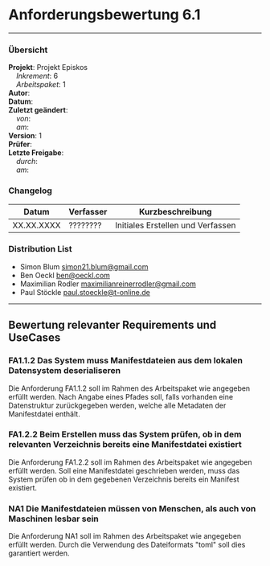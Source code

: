 # Anforderungsbewertung 6.1

---

### Übersicht

**Projekt**: Projekt Episkos \
&nbsp;&nbsp;&nbsp;&nbsp;_Inkrement_: 6\
&nbsp;&nbsp;&nbsp;&nbsp;_Arbeitspaket_: 1\
**Autor**: \
**Datum**: \
**Zuletzt geändert**: \
&nbsp;&nbsp;&nbsp;&nbsp;_von_: \
&nbsp;&nbsp;&nbsp;&nbsp;_am_: \
**Version**: 1 \
**Prüfer**: \
**Letzte Freigabe**: \
&nbsp;&nbsp;&nbsp;&nbsp;_durch_: \
&nbsp;&nbsp;&nbsp;&nbsp;_am_: 

### Changelog

| Datum      | Verfasser | Kurzbeschreibung                  |
| ---------- | --------- | --------------------------------- |
| XX.XX.XXXX | ????????  | Initiales Erstellen und Verfassen |

### Distribution List

- Simon Blum <simon21.blum@gmail.com>
- Ben Oeckl <ben@oeckl.com>
- Maximilian Rodler <maximilianreinerrodler@gmail.com>
- Paul Stöckle <paul.stoeckle@t-online.de>

---

## Bewertung relevanter Requirements und UseCases
### FA1.1.2 Das System muss Manifestdateien aus dem lokalen Datensystem deserialiseren
Die Anforderung FA1.1.2 soll im Rahmen des Arbeitspaket wie angegeben erfüllt werden. 
Nach Angabe eines Pfades soll, falls vorhanden eine Datenstruktur zurückgegeben werden, welche
alle Metadaten der Manifestdatei enthält.
### FA1.2.2 Beim Erstellen muss das System prüfen, ob in dem relevanten Verzeichnis bereits eine Manifestdatei existiert
Die Anforderung FA1.2.2 soll im Rahmen des Arbeitspaket wie angegeben erfüllt werden. 
Soll eine Manifestdatei geschrieben werden, muss das System prüfen ob in dem gegebenen Verzeichnis
bereits ein Manifest existiert.
### NA1 Die Manifestdateien müssen von Menschen, als auch von Maschinen lesbar sein
Die Anforderung NA1 soll im Rahmen des Arbeitspaket wie angegeben erfüllt werden. 
Durch die Verwendung des Dateiformats "toml" soll dies garantiert werden.
